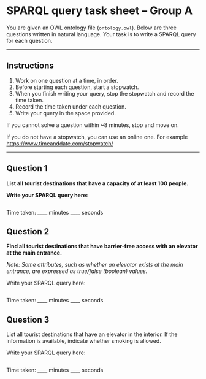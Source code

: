 # SPARQL query task sheet – Group A

You are given an OWL ontology file (`ontology.owl`).
Below are three questions written in natural language.
Your task is to write a SPARQL query for each question.

---

## Instructions

1. Work on one question at a time, in order.
2. Before starting each question, start a stopwatch.
3. When you finish writing your query, stop the stopwatch and record the time taken.
4. Record the time taken under each question.
5. Write your query in the space provided.

If you cannot solve a question within ~8 minutes, stop and move on.

If you do not have a stopwatch, you can use an online one.
For example https://www.timeanddate.com/stopwatch/

---

## Question 1

**List all tourist destinations that have a capacity of at least 100 people.**

**Write your SPARQL query here:**

```sparql

```

Time taken: ____ minutes ____ seconds

## Question 2

**Find all tourist destinations that have barrier-free access with an elevator at the main entrance.**

*Note: Some attributes, such as whether an elevator exists at the main entrance, are expressed as true/false (boolean) values.*

Write your SPARQL query here:

```sparql

```

Time taken: ____ minutes ____ seconds

## Question 3

List all tourist destinations that have an elevator in the interior.
If the information is available, indicate whether smoking is allowed.

Write your SPARQL query here:

```sparql

```

Time taken: ____ minutes ____ seconds
